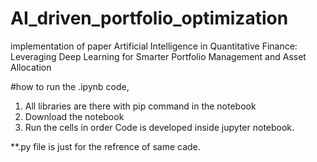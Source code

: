 # AI_driven_portfolio_optimization
implementation of paper Artificial Intelligence in Quantitative Finance: Leveraging Deep Learning for Smarter Portfolio Management and Asset Allocation

#how to run the .ipynb code, 
1. All libraries are there with pip command in the notebook
2. Download the notebook
3. Run the cells in order
Code is developed inside jupyter notebook. 

**.py file is just for the refrence of same cade. 
